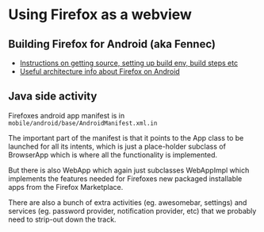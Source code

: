# Using Firefox as a webview

## Building Firefox for Android (aka Fennec)

* [Instructions on getting source, setting up build env, build steps etc](https://wiki.mozilla.org/Mobile/Fennec/Android)
* [Useful architecture info about Firefox on Android](https://wiki.mozilla.org/Fennec/NativeUI)

## Java side activity

Firefoxes android app manifest is in ```mobile/android/base/AndroidManifest.xml.in```

The important part of the manifest is that it points to the App class to be launched for all its intents, which is just a place-holder subclass of BrowserApp which is where all the functionality is implemented. 

But there is also WebApp which again just subclasses WebAppImpl which implements the features needed for Firefoxes new packaged installable apps from the Firefox Marketplace.

There are also a bunch of extra activities (eg. awesomebar, settings) and services (eg. password provider, notification provider, etc) that we probably need to strip-out down the track.








